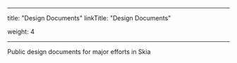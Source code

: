 
---
title: "Design Documents"
linkTitle: "Design Documents"

weight: 4

---


Public design documents for major efforts in Skia


